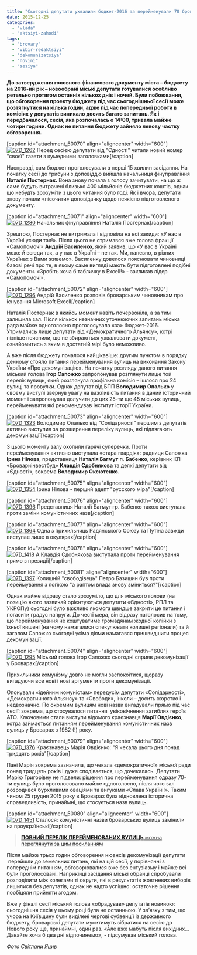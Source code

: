 ```yaml
---
title: "Сьогодні депутати ухвалили бюджет-2016 та перейменували 70 броварських вулиць"
date: 2015-12-25
categories: 
  - "vlada"
  - "aktsiyi-zahodi"
tags: 
  - "brovary"
  - "vibir-redaktsiyi"
  - "dekomunizatsiya"
  - "novini"
  - "sesiya"
---
```


**До затвердження головного фінансового документу міста – бюджету на 2016-ий рік – новообрані міські депутати готувалися особливо ретельно протягом останніх кількох днів і ночей. Були побоювання, що обговорення проекту бюджету під час сьогоднішньої сесії може розтягнутися на кілька годин, адже під час попередньої роботи в комісіях у депутатів виникало досить багато запитань. Як і передбачалося, сесія, яка розпочалась о 14:00, тривала майже чотири години. Однак не питання бюджету зайняло левову частку обговорення.**

\[caption id="attachment\_50070" align="aligncenter" width="600"\][![07D_1262](https://mpz.brovary.org/wp-content/uploads/2015/12/07D_1262.jpg)](https://mpz.brovary.org/wp-content/uploads/2015/12/07D_1262.jpg) Перед сесією депутати від "Єдності" читали новий номер "своєї" газети з кумедними заголовками\[/caption\]

Насправді, сам бюджет проголосували в перші 15 хвилин засідання. На початку сесії до трибуни з доповіддю вийшла начальниця фінуправління **Наталія Постернак.** Вона знову почала з голосу зачитувати, на що ж саме будуть витрачені близько 400 мільйонів бюджетних коштів, однак що небудть зрозуміти з цього читання було годі. Як і вчора, депутати знову почали «пісочити» доповідачку щодо неякісно підготовленого документу.

\[caption id="attachment\_50071" align="aligncenter" width="600"\][![07D_1280](https://mpz.brovary.org/wp-content/uploads/2015/12/07D_1280.jpg)](https://mpz.brovary.org/wp-content/uploads/2015/12/07D_1280.jpg) Начальник фінуправління Наталія Постернак\[/caption\]

Зрештою, Постернак не витримала і відповіла на всі закиди: «У нас в Україні усюди так!». Після цього не стримався вже голова фракції «Самопомочі» **Андрій Василенко**, який заявив, що «У вас в Україні може й всюди так, а у нас в Україні – не так. Ми, напевно, в різних Українах з Вами живемо». Василенку довелося пояснювати чиновниці базові речі про те, в якому саме вигляді мають бути підготовлені подібні документи. «Зробіть хоча б табличку в Excell!» - закликав лідер «Самопомочі».

\[caption id="attachment\_50072" align="aligncenter" width="600"\][![07D_1296](https://mpz.brovary.org/wp-content/uploads/2015/12/07D_1296.jpg)](https://mpz.brovary.org/wp-content/uploads/2015/12/07D_1296.jpg) Андрій Василенко розповів броварським чиновникам про існування Microsoft Excell\[/caption\]

Наталія Постернак в якийсь момент навіть почервоніла, а за тим залишила зал. Після кількох незначних уточнюючих запитань міська рада майже одноголосно проголосувала «за» бюджет-2016. Утримались лише депутати від «Демократичного Альянсу», котрі пізніше пояснили, що не збираються ухвалювати документ, ознайомитись з яким в достатній мірі було неможливо.

А вже після бюджету почалося найцікавіше: другим пунктом в порядку денному стояло питання перейменування вулиць на виконання Закону України «Про декомунізацію». На початку розгляду даного питання міський голова **Ігор Сапожко** запропонував розглянути лише той перелік вулиць, який розглянула профільна комісія – ішлося про 24 вулиці та провулки. Однак депутат від БПП **Володимир Опалько** у своєму виступі звернув увагу на важливість питання в даний історичний момент і запропонував долучити до цих 25-ти ще 45 міських вулиць, перейменувати які рекомендував Інститут історії України.

\[caption id="attachment\_50073" align="aligncenter" width="600"\][![07D_1323](https://mpz.brovary.org/wp-content/uploads/2015/12/07D_1323.jpg)](https://mpz.brovary.org/wp-content/uploads/2015/12/07D_1323.jpg) Володимир Опалько від "Солідарності" першим з депутатів активно виступив за розширення переліку вулиць, які підлягають декомунізації\[/caption\]

З цього моменту залу охопили гарячі суперечки. Проти перейменування активно виступала «стара гвардія»: радниця Сапожка **Ірина Нілова**, представниця **Наталія Багмут** п. **Бабенко**, керівник КП «Бровариінвестбуд» **Клавдія Сдобнякова** та деякі депутати від «Єдності», зокрема **Володимир Оксютенко.**

\[caption id="attachment\_50075" align="aligncenter" width="600"\][![07D_1354](https://mpz.brovary.org/wp-content/uploads/2015/12/07D_1354.jpg)](https://mpz.brovary.org/wp-content/uploads/2015/12/07D_1354.jpg) Ірина Нілова - перший адепт "русского міра"\[/caption\]

\[caption id="attachment\_50076" align="aligncenter" width="600"\][![07D_1396](https://mpz.brovary.org/wp-content/uploads/2015/12/07D_1396.jpg)](https://mpz.brovary.org/wp-content/uploads/2015/12/07D_1396.jpg) Представниця Наталії Багмут гр. Бабенко також виступала проти заміни комуністичних назв\[/caption\]

\[caption id="attachment\_50077" align="aligncenter" width="600"\][![07D_1364](https://mpz.brovary.org/wp-content/uploads/2015/12/07D_1364.jpg)](https://mpz.brovary.org/wp-content/uploads/2015/12/07D_1364.jpg) Одна з прихильниць Радянського Союзу та Путіна завжди виступає лише в окулярах\[/caption\]

\[caption id="attachment\_50078" align="aligncenter" width="600"\][![07D_1418](https://mpz.brovary.org/wp-content/uploads/2015/12/07D_1418.jpg)](https://mpz.brovary.org/wp-content/uploads/2015/12/07D_1418.jpg) А Клавдія Сдобнякова виступала проти перейменування прямо з президії\[/caption\]

\[caption id="attachment\_50081" align="aligncenter" width="600"\][![07D_1397](https://mpz.brovary.org/wp-content/uploads/2015/12/07D_1397.jpg)](https://mpz.brovary.org/wp-content/uploads/2015/12/07D_1397.jpg) Колишній "свободівець" Петро Базишин був проти переймування з логікою "а раптом влада знову зміниться?"\[/caption\]

Однак майже відразу стало зрозуміло, що для міського голови (на позицію якого зазвичай орієнтуються депутати «Єдності», РПЛ та УКРОПу) сьогодні було важливо якомога швидше закрити це питання і погасити градус напруги. До честі мера, він відразу наголосив на тому, що перейменування не коштуватиме громадянам жодної копійки з їхньої кишені (на чому намагалися спекулювати колишні регіонали) та й загалом Сапожко сьогодні усіма діями намагався пришвидшити процес декомунізації.

\[caption id="attachment\_50074" align="aligncenter" width="600"\][![07D_1295](https://mpz.brovary.org/wp-content/uploads/2015/12/07D_1295.jpg)](https://mpz.brovary.org/wp-content/uploads/2015/12/07D_1295.jpg) Міський голова Ігор Сапожко сьогодні сприяв декомунізації у Броварах\[/caption\]

Прихильники комунізму довго не могли заспокоїтися, щоразу вигадуючи все нові і нові аргументи проти декомунізації.

Опонували «ідейним комуністам» передусім депутати «Солідарності», «Демократичного Альянсу» та «Свободи», інколи – досить жорстко і недвозначно. По окремим вулицям нові назви вигадували прямо під час сесії: зокрема, що стосувалося питання  увіковічнення загиблих героїв АТО. Ключовими стали виступи відомого краєзнавця **Марії Овдієнко**, котра займається питанням перейменування комуністичних назв вулиць у Броварах з 1982 (!) року.

\[caption id="attachment\_50079" align="aligncenter" width="600"\][![07D_1376](https://mpz.brovary.org/wp-content/uploads/2015/12/07D_1376.jpg)](https://mpz.brovary.org/wp-content/uploads/2015/12/07D_1376.jpg) Краєзнавець Марія Овдієнко: "Я чекала цього дня понад тридцять років"\[/caption\]

Пані Марія зокрема зазначила, що чекала «демократичної» міської ради понад тридцять років і дуже сподівається, що дочекалась. Депутати Марію Григорівну не підвели: рішення про перейменування одразу 70-ти вулиць було проголосовано майже одноголосно, після чого зал розродився бурхливими оваціями та вигуками «Слава Україні!». Таким чином 25 грудня 2015 року в Броварах була відновлена історична справедливість, принаймні, що стосується назв вулиць.

\[caption id="attachment\_50080" align="aligncenter" width="600"\][![07D_1451](https://mpz.brovary.org/wp-content/uploads/2015/12/07D_1451-2.jpg)](https://mpz.brovary.org/wp-content/uploads/2015/12/07D_1451-2.jpg) Сталося: комуністичні назви броварських вулиць замінили на проукраїнські\[/caption\]

> [**ПОВНИЙ ПЕРЕЛІК ПЕРЕЙМЕНОВАНИХ ВУЛИЦЬ** можна переглянути за цим посиланням](https://mpz.brovary.org/u-brovarah-z-yavylys-vulytsi-na-chest-stepana-bandery-nebesnoyi-sotni-ta-geroyiv-ato/) 

Після майже трьох годин обговорення нюансів декомунізації депутати  перейшли до земельних питань, які на цій сесії, у порівнянні з попереднім питанням, обговорювалися вже без ентузіазму і майже всі були проголосовані. Наприкінці засідання міські обранці спробували розподілити між колегами ті округи, які в результатів жовтневих виборів лишилися без депутатів, однак не надто успішно: остаточне рішення пообіцяли прийняти згодом.

Вже у фіналі сесії міський голова «обрадував» депутатів новиною: сьогоднішня сесія у цьому році була не останньою. У зв’язку з тим, що учора на Київщину були виділені чергові субвенції із державного бюджету, броварські депутати муситимуть зібратися на сесію до Нового року ще, принаймні, один раз. «Але вже мабуть після вихідних… Давайте хоча б два дні відпочинемо», - підсумував міський голова.

_Фото Світлани Яцив_
